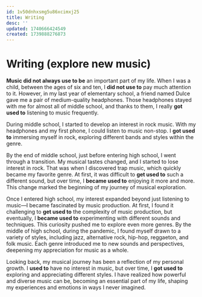 ```yaml
---
id: 1v50dnhxsmg5u86xcimxj25
title: Writing
desc: ''
updated: 1740666424549
created: 1739888276873
---
```

# Writing (explore new music)

**Music did not always use to be** an important part of my life. When I was a child, between the ages of six and ten, I **did not use to** pay much attention to it. However, in my last year of elementary school, a friend named Dulce gave me a pair of medium-quality headphones. Those headphones stayed with me for almost all of middle school, and thanks to them, I really **got used to** listening to music frequently.

During middle school, I started to develop an interest in rock music. With my headphones and my first phone, I could listen to music non-stop. I **got used to** immersing myself in rock, exploring different bands and styles within the genre.

By the end of middle school, just before entering high school, I went through a transition. My musical tastes changed, and I started to lose interest in rock. That was when I discovered trap music, which quickly became my favorite genre. At first, it was difficult to **get used to** such a different sound, but over time, I **became used to** enjoying it more and more. This change marked the beginning of my journey of musical exploration.

Once I entered high school, my interest expanded beyond just listening to music—I became fascinated by music production. At first, I found it challenging to **get used to** the complexity of music production, but eventually, I **became used to** experimenting with different sounds and techniques. This curiosity pushed me to explore even more genres. By the middle of high school, during the pandemic, I found myself drawn to a variety of styles, including jazz, alternative rock, hip-hop, reggaeton, and folk music. Each genre introduced me to new sounds and perspectives, deepening my appreciation for music as a whole.

Looking back, my musical journey has been a reflection of my personal growth. I **used to** have no interest in music, but over time, I **got used to** exploring and appreciating different styles. I have realized how powerful and diverse music can be, becoming an essential part of my life, shaping my experiences and emotions in ways I never imagined.


